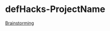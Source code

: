 # defHacks-ProjectName
[Brainstorming](https://docs.google.com/document/d/1McyiA7V1hJDm05mfCcLR2imxf6tBSZuqwVMVEN9aF_I/edit?usp=sharing)

